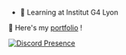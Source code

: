 - 🌱 Learning at Institut G4 Lyon

🚀 Here's my [portfolio](https://jules-drevon.fr) !

[![Discord Presence](https://lanyard.cnrad.dev/api/457057429557870603)](https://discord.com/users/457057429557870603)
